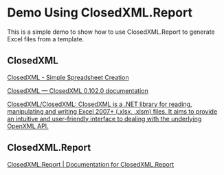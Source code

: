 # Demo Using ClosedXML.Report

This is a simple demo to show how to use ClosedXML.Report to generate Excel files from a template.

## ClosedXML

[ClosedXML - Simple Spreadsheet Creation](https://closedxml.io/)

[ClosedXML — ClosedXML 0.102.0 documentation](https://docs.closedxml.io/en/latest/)

[ClosedXML/ClosedXML: ClosedXML is a .NET library for reading, manipulating and writing Excel 2007+ (.xlsx, .xlsm) files. It aims to provide an intuitive and user-friendly interface to dealing with the underlying OpenXML API.](https://github.com/ClosedXML/ClosedXML)

## ClosedXML.Report

[ClosedXML.Report | Documentation for ClosedXML.Report](https://closedxml.io/ClosedXML.Report/)
